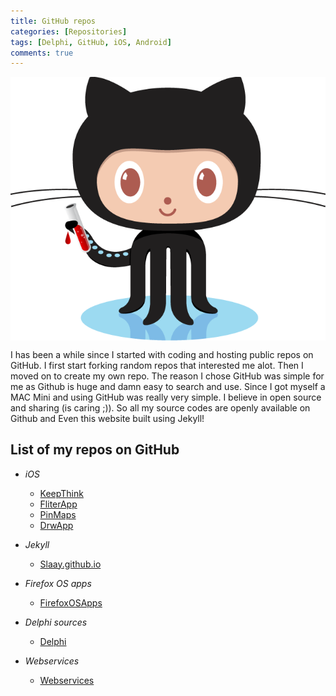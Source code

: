 ```yaml
---
title: GitHub repos
categories: [Repositories]
tags: [Delphi, GitHub, iOS, Android]
comments: true
---
```


<div>
	<img align="middle" src="/img/octojekyll.png" >
</div>

I has been a while since I started with coding and hosting public repos on GitHub. I first start forking random repos that interested me alot.
Then I moved on to create my own repo. The reason I chose GitHub was simple for me as Github is huge and damn easy to search and use.
Since I got myself a MAC Mini and using GitHub was really very simple. I believe in open source and sharing (is caring ;)). So all my source
codes are openly available on Github and Even this website built using Jekyll!


List of my repos on GitHub
------------
* *iOS*
	* [KeepThink](https://github.com/slaay/KeepThink)
	* [FliterApp](https://github.com/slaay/FliterApp)
	* [PinMaps](https://github.com/slaay/PinMaps)
	* [DrwApp](https://github.com/slaay/DrwApp)

* *Jekyll*
	* [Slaay.github.io](https://github.com/slaay/slaay.github.io)


* *Firefox OS apps*
	* [FirefoxOSApps](https://github.com/slaay/firefoxOSApps)

* *Delphi sources*
	* [Delphi](https://github.com/slaay/Delphi)

* *Webservices*
	* [Webservices](https://github.com/slaay/Webservices)





